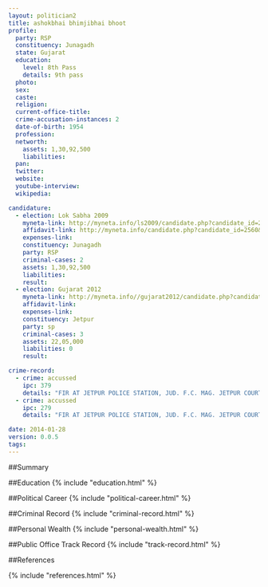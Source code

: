 ```yaml
---
layout: politician2
title: ashokbhai bhimjibhai bhoot
profile: 
  party: RSP
  constituency: Junagadh
  state: Gujarat
  education: 
    level: 8th Pass
    details: 9th pass
  photo: 
  sex: 
  caste: 
  religion: 
  current-office-title: 
  crime-accusation-instances: 2
  date-of-birth: 1954
  profession: 
  networth: 
    assets: 1,30,92,500
    liabilities: 
  pan: 
  twitter: 
  website: 
  youtube-interview: 
  wikipedia: 

candidature: 
  - election: Lok Sabha 2009
    myneta-link: http://myneta.info/ls2009/candidate.php?candidate_id=2560
    affidavit-link: http://myneta.info/candidate.php?candidate_id=2560&scan=original
    expenses-link: 
    constituency: Junagadh 
    party: RSP
    criminal-cases: 2
    assets: 1,30,92,500
    liabilities: 
    result:  
  - election: Gujarat 2012
    myneta-link: http://myneta.info//gujarat2012/candidate.php?candidate_id=1354
    affidavit-link: 
    expenses-link: 
    constituency: Jetpur 
    party: sp
    criminal-cases: 3
    assets: 22,05,000
    liabilities: 0
    result:  

crime-record: 
  - crime: accussed
    ipc: 379
    details: "FIR AT JETPUR POLICE STATION, JUD. F.C. MAG. JETPUR COURT, CASE NO. 1007/94. CASE IS PENDING, JETPUR COURT." 
  - crime: accussed
    ipc: 279
    details: "FIR AT JETPUR POLICE STATION, JUD. F.C. MAG. JETPUR COURT, CASE NO. 848/05. CASE IS PENDING, JETPUR COURT." 

date: 2014-01-28
version: 0.0.5
tags: 
---
```

##Summary


##Education
{% include "education.html" %}


##Political Career
{% include "political-career.html" %}


##Criminal Record
{% include "criminal-record.html" %}


##Personal Wealth
{% include "personal-wealth.html" %}


##Public Office Track Record
{% include "track-record.html" %}


##References


{% include "references.html" %}
